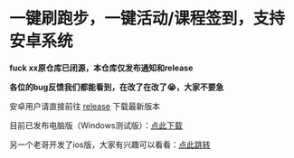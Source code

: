 # 一键刷跑步，一键活动/课程签到，支持安卓系统
**fuck xx原仓库已闭源，本仓库仅发布通知和release**

**各位的bug反馈我们都能看到，在改了在改了😭，大家不要急**

安卓用户请直接前往 [release](https://github.com/Foreverddb/FuckLegym/releases) 下载最新版本

目前已发布电脑版（Windows测试版）：[点此下载](https://github.com/Foreverddb/FuckLegym-Desktop)

另一个老哥开发了ios版，大家有兴趣可以看看：[点此跳转](https://github.com/Bill-Haku/iLegym)
